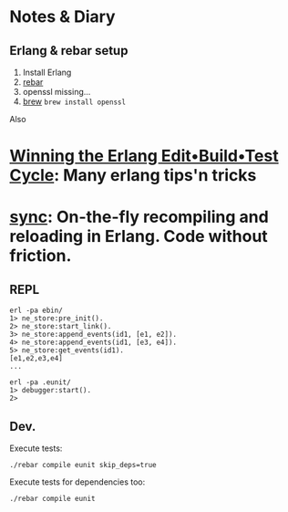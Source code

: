 
# Notes & Diary

## Erlang & rebar setup

1. Install Erlang
2. [rebar](https://github.com/rebar/rebar/wiki/Getting-started)
3. openssl missing... 
4. [brew](http://brew.sh/) `brew install openssl`

Also

# [Winning the Erlang Edit•Build•Test Cycle](http://fr.slideshare.net/rklophaus/winning-the-edit-build-test-cycle): Many erlang tips'n tricks
# [sync](https://github.com/rustyio/sync): On-the-fly recompiling and reloading in Erlang. Code without friction.

## REPL

    erl -pa ebin/
    1> ne_store:pre_init().
    2> ne_store:start_link().
    3> ne_store:append_events(id1, [e1, e2]).
    4> ne_store:append_events(id1, [e3, e4]).
    5> ne_store:get_events(id1).
    [e1,e2,e3,e4]
    ...

    erl -pa .eunit/
    1> debugger:start().
    2> 

## Dev.

Execute tests:

    ./rebar compile eunit skip_deps=true

Execute tests for dependencies too:

    ./rebar compile eunit
